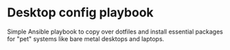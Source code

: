 # Desktop config playbook

Simple Ansible playbook to copy over dotfiles and install essential packages for "pet" systems like bare metal desktops and laptops.
